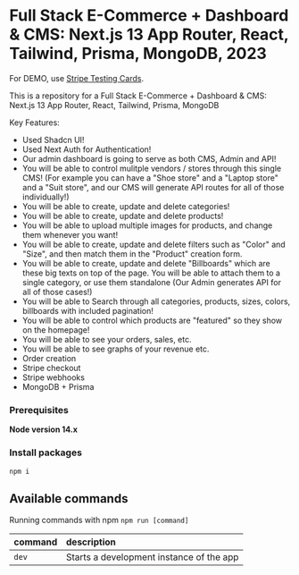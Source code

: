 # Full Stack E-Commerce + Dashboard & CMS: Next.js 13 App Router, React, Tailwind, Prisma, MongoDB, 2023

For DEMO, use [Stripe Testing Cards](https://stripe.com/docs/testing).

This is a repository for a Full Stack E-Commerce + Dashboard & CMS: Next.js 13 App Router, React, Tailwind, Prisma,
MongoDB

Key Features:

- Used Shadcn UI!
- Used Next Auth for Authentication!
- Our admin dashboard is going to serve as both CMS, Admin and API!
- You will be able to control mulitple vendors / stores through this single CMS! (For example you can have a "Shoe
  store" and a "Laptop store" and a "Suit store", and our CMS will generate API routes for all of those individually!)
- You will be able to create, update and delete categories!
- You will be able to create, update and delete products!
- You will be able to upload multiple images for products, and change them whenever you want!
- You will be able to create, update and delete filters such as "Color" and "Size", and then match them in the "Product"
  creation form.
- You will be able to create, update and delete "Billboards" which are these big texts on top of the page. You will be
  able to attach them to a single category, or use them standalone (Our Admin generates API for all of those cases!)
- You will be able to Search through all categories, products, sizes, colors, billboards with included pagination!
- You will be able to control which products are "featured" so they show on the homepage!
- You will be able to see your orders, sales, etc.
- You will be able to see graphs of your revenue etc.
- Order creation
- Stripe checkout
- Stripe webhooks
- MongoDB + Prisma

### Prerequisites

**Node version 14.x**

### Install packages

```shell
npm i
```

## Available commands

Running commands with npm `npm run [command]`

| command | description                              |
| :------ | :--------------------------------------- |
| `dev`   | Starts a development instance of the app |
